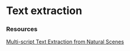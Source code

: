 # Text extraction


### Resources
[Multi-script Text Extraction from Natural Scenes](http://refbase.cvc.uab.es/files/GoK2013.pdf)
